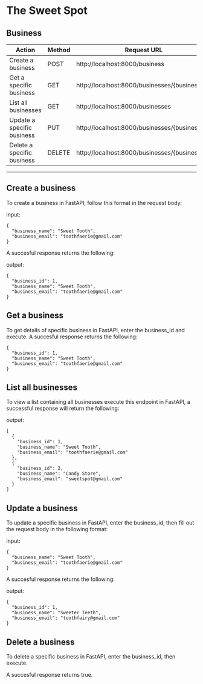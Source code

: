 # The Sweet Spot

## Business

| Action                         | Method | Request URL                                          |
| ------------------------------ | ------ | -------------------------------------------- |
| Create a business          | POST   | http://localhost:8000/business   |
| Get a specific business    | GET    | http://localhost:8000/businesses/{business_id} |
| List all businesses            | GET    | http://localhost:8000/businesses     |
| Update a specific business | PUT    | http://localhost:8000/businesses/{business_id} |
| Delete a specific business | DELETE | http://localhost:8000/businesses/{business_id} |
---

## Create a business

To create a business in FastAPI, follow this format in the request body:

input:

```
{
  "business_name": "Sweet Tooth",
  "business_email": "toothfaerie@gmail.com"
}
```

A succesful response returns the following:

output:

```
{
  "business_id": 1,
  "business_name": "Sweet Tooth",
  "business_email": "toothfaerie@gmail.com"
}
```

## Get a business

To get details of specific business in FastAPI, enter the business_id and execute.
A succesful response returns the following:

```
{
  "business_id": 1,
  "business_name": "Sweet Tooth",
  "business_email": "toothfaerie@gmail.com"
}
```

## List all businesses

To view a list containing all businesses execute this endpoint in FastAPI, a successful response will return the following:

output:

```
[
  {
    "business_id": 1,
    "business_name": "Sweet Tooth",
    "business_email": "toothfaerie@gmail.com"
  },
  {
    "business_id": 2,
    "business_name": "Candy Store",
    "business_email": "sweetspot@gmail.com"
  }
]
```

## Update a business

To update a specific business in FastAPI, enter the business_id, then fill out the request body in the following format:

input:

```
{
  "business_name": "Sweet Tooth",
  "business_email": "toothfaerie@gmail.com"
}
```

A succesful response returns the following:

output:

```
{
  "business_id": 1,
  "business_name": "Sweeter Teeth",
  "business_email": "toothfairy@gmail.com"
}
```

## Delete a business

To delete a specific business in FastAPI, enter the business_id, then execute.

A succesful response returns true.



